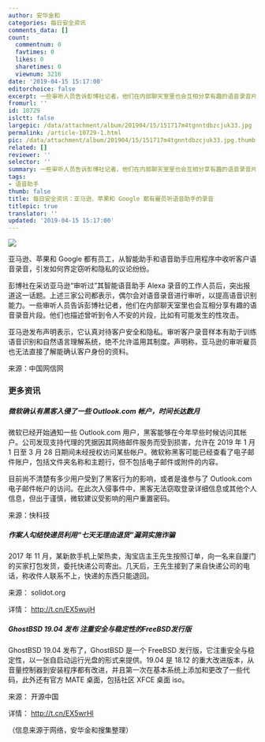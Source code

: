 ```yaml
---
author: 安华金和
categories: 每日安全资讯
comments_data: []
count:
  commentnum: 0
  favtimes: 0
  likes: 0
  sharetimes: 0
  viewnum: 3216
date: '2019-04-15 15:17:00'
editorchoice: false
excerpt: 一些审听人员告诉彭博社记者，他们在内部聊天室里也会互相分享有趣的语音录音片段。他们也描述曾听到令人不安的片段，比如有可能发生的性攻击。
fromurl: ''
id: 10729
islctt: false
largepic: /data/attachment/album/201904/15/151717m4tgnntdbzcjuk33.jpg
permalink: /article-10729-1.html
pic: /data/attachment/album/201904/15/151717m4tgnntdbzcjuk33.jpg.thumb.jpg
related: []
reviewer: ''
selector: ''
summary: 一些审听人员告诉彭博社记者，他们在内部聊天室里也会互相分享有趣的语音录音片段。他们也描述曾听到令人不安的片段，比如有可能发生的性攻击。
tags:
- 语音助手
thumb: false
title: 每日安全资讯：亚马逊、苹果和 Google 都有雇员听语音助手的录音
titlepic: true
translator: ''
updated: '2019-04-15 15:17:00'
---
```


![](/data/attachment/album/201904/15/151717m4tgnntdbzcjuk33.jpg)


亚马逊、苹果和 Google 都有员工，从智能助手和语音助手应用程序中收听客户语音录音，引发如何界定窃听和隐私的议论纷纷。


彭博社在采访亚马逊“审听过”其智能语音助手 Alexa 录音的工作人员后，突出报道这一话题。上述三家公司都表示，偶尔会对语音录音进行审听，以提高语音识别能力。一些审听人员告诉彭博社记者，他们在内部聊天室里也会互相分享有趣的语音录音片段。他们也描述曾听到令人不安的片段，比如有可能发生的性攻击。


亚马逊发布声明表示，它认真对待客户安全和隐私。审听客户录音样本有助于训练语音识别和自然语言理解系统，绝不允许滥用其制度。声明称，亚马逊的审听雇员也无法直接了解能确认客户身份的资料。


来源：中国网信网


### 更多资讯


##### 微软确认有黑客入侵了一些 Outlook.com 帐户，时间长达数月


微软已经开始通知一些 Outlook.com 用户，黑客能够在今年早些时候访问其帐户。公司发现支持代理的凭据因其网络邮件服务而受到损害，允许在 2019 年 1 月 1 日至 3 月 28 日期间未经授权访问某些帐户。微软称黑客可能已经查看了电子邮件账户，包括文件夹名称和主题行，但不包括电子邮件或附件的内容。


目前尚不清楚有多少用户受到了黑客行为的影响，或者是谁参与了 Outlook.com 电子邮件帐户的访问。在此次入侵事件中，黑客无法窃取登录详细信息或其他个人信息，但出于谨慎，微软建议受影响的用户重置密码。


来源：快科技


##### 作案人勾结快递员利用“七天无理由退货”漏洞实施诈骗


2017 年 11 月，某新款手机上架热卖，淘宝店主王先生按照订单，向一名来自厦门的买家打包发货，委托快递公司寄出。几天后，王先生接到了来自快递公司的电话，称收件人联系不上，快递的东西只能退回。


来源： solidot.org


详情： <http://t.cn/EX5wujH> 


##### GhostBSD 19.04 发布 注重安全与稳定性的FreeBSD发行版


GhostBSD 19.04 发布了，GhostBSD 是一个 FreeBSD 发行版，它注重安全与稳定性，以一张自启动运行光盘的形式来提供。19.04 是 18.12 的重大改进版本，从音量控制器到安装程序都有改进，并且第一次在基本系统上添加和更改了一些代码，此外还有官方 MATE 桌面，包括社区 XFCE 桌面 iso。


来源： 开源中国


详情： <http://t.cn/EX5wrHl> 


（信息来源于网络，安华金和搜集整理）